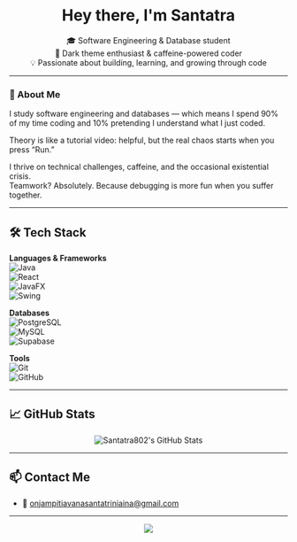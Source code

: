 <h1 align="center">Hey there, I'm Santatra </h1>

<p align="center">
  🎓 Software Engineering & Database student <br>
  🖤 Dark theme enthusiast & caffeine-powered coder <br>
  💡 Passionate about building, learning, and growing through code <br>
</p>

---

### 🦄 About Me

I study software engineering and databases — which means I spend 90% of my time coding and 10% pretending I understand what I just coded.

Theory is like a tutorial video: helpful, but the real chaos starts when you press “Run.”

I thrive on technical challenges, caffeine, and the occasional existential crisis.  
Teamwork? Absolutely. Because debugging is more fun when you suffer together.

---

## 🛠️ Tech Stack

**Languages & Frameworks**  
![Java](https://img.shields.io/badge/-Java-007396?style=for-the-badge&logo=java&logoColor=white)  
![React](https://img.shields.io/badge/-React-20232A?style=for-the-badge&logo=react&logoColor=61DAFB)  
![JavaFX](https://img.shields.io/badge/-JavaFX-0095D5?style=for-the-badge&logo=java&logoColor=white)  
![Swing](https://img.shields.io/badge/-Swing-007396?style=for-the-badge&logo=java&logoColor=white)

**Databases**  
![PostgreSQL](https://img.shields.io/badge/-PostgreSQL-232F3E?style=for-the-badge&logo=postgresql&logoColor=white)  
![MySQL](https://img.shields.io/badge/-MySQL-1A1A1A?style=for-the-badge&logo=mysql&logoColor=white)  
![Supabase](https://img.shields.io/badge/-Supabase-0E1117?style=for-the-badge&logo=supabase&logoColor=3ECF8E)

**Tools**  
![Git](https://img.shields.io/badge/-Git-0D1117?style=for-the-badge&logo=git&logoColor=F05032)  
![GitHub](https://img.shields.io/badge/-GitHub-1A1A1A?style=for-the-badge&logo=github&logoColor=white)

---

## 📈 GitHub Stats

<p align="center">
  <img src="https://github-readme-stats.vercel.app/api?username=Santatra802&show_icons=true&theme=tokyonight" alt="Santatra802's GitHub Stats" />
</p>

---

## 📫 Contact Me

- 💌 [onjampitiavanasantatriniaina@gmail.com](mailto:onjampitiavanasantatriniaina@gmail.com)

---

<p align="center">
  <img src="https://capsule-render.vercel.app/api?type=waving&color=0E1117&height=120&section=footer"/>
</p>

